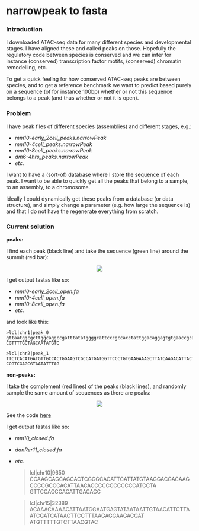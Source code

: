 # narrowpeak to fasta
### Introduction
I downloaded ATAC-seq data for many different species and developmental stages. I have aligned these
and called peaks on those. Hopefully the regulatory code between species is conserved and we can
infer for instance (conserved) transcription factor motifs, (conserved) chromatin remodelling, etc.  

To get a quick feeling for how conserved ATAC-seq peaks are between species, and to get a reference
benchmark we want to predict based purely on a sequence (of for instance 100bp) whether or not this
sequence belongs to a peak (and thus whether or not it is open). 

### Problem
I have peak files of different species (assemblies) and different stages, e.g.:
  - *mm10-early_2cell_peaks.narrowPeak*
  - *mm10-4cell_peaks.narrowPeak*
  - *mm10-8cell_peaks.narrowPeak*
  - *dm6-4hrs_peaks.narrowPeak*
  - *etc.*

I want to have a (sort-of) database where I store the sequence of each peak. I want to be able to 
quickly get all the peaks that belong to a sample, to an assembly, to a chromosome. 

Ideally I could dynamically get these peaks from a database (or data structure), and simply change 
a parameter (e.g. how large the sequence is) and that I do not have the regenerate everything from
scratch.

### Current solution
**peaks:**

I find each peak (black line) and take the sequence (green line) around the summit (red bar): 
<p align="center">
    <img src="https://raw.githubusercontent.com/vanheeringen-lab/GroupMeetings/master/code_review/narrowpeak_to_fasta/stagetofastq.jpg">
</p>

I get output fastas like so:
  - *mm10-early_2cell_open.fa*
  - *mm10-4cell_open.fa*
  - *mm10-8cell_open.fa*
  - *etc.*

and look like this:

    >lcl|chr1|peak_0
    gttaatggcgcttggcaggccgatttatatggggcattcccgccacctattggacaggagtgtgaaccgcaCGTGTTATA
    CGTTTTGCTAGCAATATGTC

    >lcl|chr2|peak_1
    TTCTCACATGATGTTGCCACTGGAAGTCGCCATGATGGTTCCCTGTGAAGAAAGCTTATCAAGACATTACTAATAGATAG
    CCGTCGAGCGTAATATTTAG


**non-peaks:**

I take the complement (red lines) of the peaks (black lines), and randomly sample the same amount of
sequences as there are peaks: 
<p align="center">
    <img src="https://raw.githubusercontent.com/vanheeringen-lab/GroupMeetings/master/code_review/narrowpeak_to_fasta/stagestofastq.jpg">
</p>

See the code [here](https://github.com/vanheeringen-lab/GroupMeetings/blob/master/code_review/narrowpeak_to_fasta/peak_to_fasta.py)

I get output fastas like so:
  - *mm10_closed.fa*
  - *danRer11_closed.fa*
  - *etc.*

    >lcl|chr10|9650
    CCAAGCAGCAGCACTCGGGCACATTCATTATGTAAGGACGACAAGCCCCGCCCACATTAACACCCCCCCCCCCCATCCTA
    GTTCCACCCACATTGACACC

    >lcl|chr15|32389
    ACAAACAAAACATTAATGGAATGAGTATAATAATTGTAACATTCTTAATCGATCATAACTTCCTTTAAGAGGAAGACGAT
    ATGTTTTTGTCTTAACGTAC
